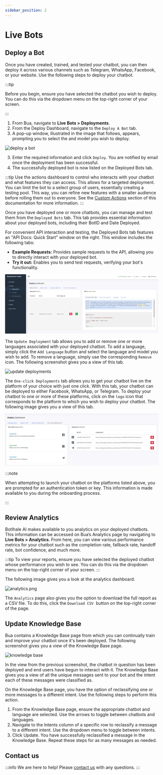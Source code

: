 ```yaml
---
sidebar_position: 2
---
```


# Live Bots

## Deploy a Bot

Once you have created, trained, and tested your chatbot, you can then deploy it across various channels such as Telegram, WhatsApp, Facebook, or your website. Use the following steps to deploy your chatbot.


:::tip

Before you begin, ensure you have selected the chatbot you wish to deploy. You can 
do this via the dropdown menu on the top-right corner of your screen.

:::


1. From Bua, navigate to **Live Bots > Deployments**. 
2. From the Deploy Dashboard, navigate to the `Deploy A Bot` tab.
3. A pop-up window, illustrated in the image that follows, appears, prompting you to select the and model you wish to deploy.


![deploy a bot](https://botlhale-ai-assets.s3.amazonaws.com/doc-imgs/deploy-a-bot.png)


3. Enter the required information and click `Deploy`. You are notified by email once the deployment has been successful.
4. The successfully deployed bot is now listed on the Deployed Bots tab.

:::tip 
Use the actions dashboard to control who interacts with your chatbot and what features they can access. This allows for a targeted deployment. You can limit the bot to a select group of users, essentially creating a testing pool. This way, you can refine new features with a smaller audience before rolling them out to everyone. See the [Custom Actions](docs/Botbuilder.md#enable-custom-functions) section of this documentation for more information.
:::

Once you have deployed one or more chatbots, you can manage and test them from the `Deployed Bots` tab. This tab provides essential information about your deployed bots, including their BotID and Date Deployed.

For convenient API interaction and testing, the Deployed Bots tab features an "API Docs: Quick Start" window on the right.  This window includes the following tabs:

- **Example Requests:** Provides sample requests to the API, allowing you to directly interact with your deployed bot.
- **Try it out:** Enables you to send test requests, verifying your bot's functionality.


![deployments](/img/deployments.PNG)


The `Update Deployment` tab allows you to add or remove one or more languages associated with your deployed chatbot.
To add a language, simply click the `Add Language` button and select the language and model you wish to add. To remove a 
language, simply use the corresponding `Remove` icon. The following screenshot gives you a view of this tab.


![update deployments](https://botlhale-ai-assets.s3.amazonaws.com/doc-imgs/update-deployments.png)

The `One-click Deployments` tab allows you to get your chatbot live on the platform of your choice with just one click. With this tab, 
your chatbot can be deployed to either Facebook, WhatsApp, or Telegram. To deploy your chatbot to one or more of these platforms, 
click on the `logo` icon that corresponds to the platform to which you wish to deploy your chatbot. The following image gives you a view 
of this tab.

![One-Click-Deployments](/img/one-click.PNG)


:::note

When attempting to launch your chatbot on the platforms listed above, you are prompted for an authentication token or key. This information is made available to you during the onboarding process.

:::



## Review Analytics

Botlhale AI makes available to you analytics on your deployed chatbots. This information can be accessed on Bua’s Analytics page by navigating to **Live Bots > Analytics**. From here, you can view various performance metrics for your chatbot such as the completion rate, fallback rate, handoff rate, bot confidence, and  much more.

:::tip
To view your reports, ensure you have selected the deployed chatbot whose performance 
you wish to see. You can do this via the dropdown menu on the top-right corner of your 
screen.
:::

The following image gives you a look at the analytics dashboard.

![analytics.png](https://botlhale-ai-assets.s3.amazonaws.com/doc-imgs/botbuilder-analytics.png)

The `Analytics` page also gives you the option to download the full report as a CSV file. To do this, click the `Download CSV` 
button on the top-right corner of the page.



## Update Knowledge Base

Bua contains a Knowledge Base page from which you can continually 
train and improve your chatbot once it's been deployed. The following screenshot gives you a view
of the Knowledge Base page.

![knowledge base](https://botlhale-ai-assets.s3.amazonaws.com/doc-imgs/knowledge-base.png)

In the view from the previous screenshot, the chatbot in question has been deployed and end users have begun to
interact with it. The Knowledge Base gives you a view of all the unique messages sent to your bot and the intent each of 
these messages were classified as.

On the Knowledge Base page, you have the option of reclassifying one or more messages to a different intent. 
Use the following steps to perform this action.


1. From the Knowledge Base page, ensure the appropriate chatbot and language are selected. Use the arrows to toggle between chatbots and languages.
2. Navigate to the Intents column of a specific row to reclassify a message to a different intent. Use the dropdown menu to toggle between intents.
3. Click Update. You have successfully reclassified a message in the Knowledge Base. Repeat these steps for as many messages as needed.


## Contact us

:::info
We are here to help! Please [contact us](mailto:support@botlhale.ai) with any questions.
:::
